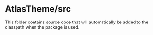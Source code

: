 # AtlasTheme/src

This folder contains source code that will automatically be added to the classpath when
the package is used.
